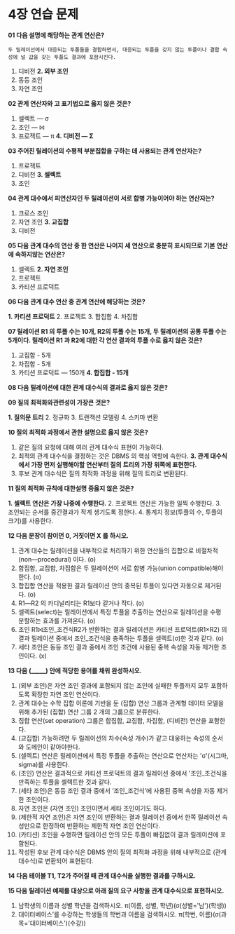 # 4장 연습 문제

**01 다음 설명에 해당하는 관계 연산은?**

`두 릴레이선에서 대응되는 투폴둘을 결합하면서, 대응되는 투플을 갖지 않는 투플이나 결합 속성에 널 값을 갖는 투플도 결과에 포함시킨다.`

1. 디비전
**2. 외부 조인**
3. 동등 조인
4. 자연 조인

**02 관계 연산자와 고 표기법으로 옳지 않은 것은?**

1. 셀렉트 — σ
2. 조인 — ⨝
3. 프로젝트 ― π
**4. 디비전 — Σ**

**03 주어진 릴레이션의 수평적 부분집합을 구하는 데 사용되는 관계 연산자는?**

1. 프로젝트
2. 디비전
**3. 셀렉트**
4. 조인

**04 관계 대수에서 피연산자인 두 릴레이션이 서로 합병 가능이어야 하는 연산자는?**

1. 크로스 조인
2. 자연 조인
**3. 교집합**
4. 디비전

**05 다음 관계 대수의 연산 중 한 연산은 나머지 세 연산으로 충분히 표시되므로 기본 연산에 속하지않는 연산은?**

1. 셀렉트
**2. 자연 조인**
3. 프로젝트
4. 카티션 프로덕트

**06 다음 관계 대수 연산 중 관계 연산에 해당하는 것은?**

**1. 카티션 프로덕트**
2. 프로젝트
3. 합집합
4. 차집합

**07 릴레이션 R1 의 투플 수는 10개, R2의 투폴 수는 15개, 두 릴레이션의 공통 투플 수는 5개이다. 릴레이션 R1 과 R2에 대한 각 연산 결과의 투플 수로 옳지 않은 것은?**

1. 교집합 - 5개
2. 차집합 - 5개
3. 카티션 프로덕트 — 150개
**4. 합집합 - 15개**

**08 다음 릴레이션에 대한 관계 대수식의 결과로 옳지 않은 것은?**


**09 질의 최적화와관련성이 가장큰 것은?**

**1. 질의문 트리**
2. 정규화
3. 트랜잭션 모델링
4. 스키마 변환

**10 질의 최적화 과정에서 관한 설명으로 옳지 않은 것은?**

1. 같은 질의 요청에 대해 여러 관계 대수식 표현이 가능하다.
2. 최적의 관계 대수식을 결정하는 것은 DBMS 의 핵심 역할에 속한다.
**3. 관계 대수식에서 가장 먼저 실행해야할 연산부터 질의 트리의 가장 위쪽에 표현한다.**
4. 후보 관계 대수식은 질의 최적화 과정을 위해 질의 트리로 변환된다.

**11 질의 최적화 규칙에 대한설명 중옳지 않은 것은?**

**1. 셀렉트 연산은 가장 나중에 수행한다.**
2. 프로젝트 연산은 가능한 일찍 수행한다.
3. 조인되는 순서를 중간결과가 작계 생기도록 정한다.
4. 통계치 정보(투플의 수, 투플의 크기)를 사용한다.

**12 다음 문장이 참이먼 0, 거짓이면 X 를 하시오.**

1. 관계 대수는 릴레이션을 내부적으로 처리하기 위한 연산들의 집합으로 비절차적 (non―procedural) 이다. (o)
2. 합집합, 교집합, 차집합은 두 릴레이션이 서로 합병 가능(union compatible)해야 한다. (o)
3. 합집합 연산을 적용한 결과 릴레이션 안의 중복된 투플이 있다면 자동으로 제거된다. (o)
4. R1―R2 의 카디널리티는 R1보다 같거나 작다. (o)
5. 셀렉트(select)는 릴레이션에서 특정 투플을 추출하는 연산으로 릴레이션을 수평 분할하는 효과를 가져온다. (o)
6. 조인 R1⨝조인_조건식R2가 반환하는 결과 릴레이션은 카티션 프로덕트(R1×R2) 의 결과 릴레이션 중에서 조인_조건식을 충족하는 투플을 셀렉트(σ)한 것과 같다. (o)
7. 세타 조인은 동등 조인 결과 중에서 조인 조건에 사용된 중복 속성을 자동 제거한 조인이다. (x)

**13 다음 (_____) 안에 적당한 용어를 채워 완성하시오.**

1. (외부 조인)은 자연 조인 결과에 포함되지 않는 조인에 실패한 투플까지 모두 포함하도록 확장한 자연 조인 연산이다.
2. 관계 대수는 수학 집합 이론에 기반을 둔 (집합) 연산 그룹과 관계형 데이터 모델을 위해 추가된 (집합) 연산 그룹 2 개의 그룹으로 분류한다.
3. 집합 연산(set operation) 그룹은 합집합, 교집합, 차집합, (디비전) 연산을 포함한다.
4. (교집합) 가능하려면 두 릴레이션의 차수(속성 개수)가 같고 대웅하는 속성의 순서와 도메인이 같아야한다.
5. (셀렉트) 연산은 릴레이션에서 특정 투플을 추출하는 연산으로 연산자는 'σ'(시그마, sigma)를 사용한다.
6. (조인) 연산은 결과적으로 카티션 프로덕트의 결과 릴레이션 중에서 '조인_조건식을 만족하는 투플을 셀렉트한 것과 같다.
7. (세타 조인)은 동등 조인 결과 중에서 ‘조인_조건식’에 사용된 중복 속성을 자동 제거한 조인이다.
8. 자연 조인은 (자연 조인) 조인이면서 세타 조인이기도 하다.
9. (제한적 자연 조인)은 자연 조인이 반환하는 결과 릴레이선 중에서 한쪽 릴레이션 속성만으로 한정하여 반환하는 제한적 자연 조인 연산이다.
10. (카티션) 조인을 수행하면 릴레이션 안의 모든 투플이 빠짐없이 결과 릴레이션에 포함된다.
11. 작성된 후보 관계 대수식은 DBMS 안의 질의 최적화 과정을 위해 내부적으로 (관계 대수식)로 변환되어 표현된다.

**14 다음 테이블 T1, T2가 주어질 때 관계 대수식을 실행한 결과를 구하시오.**


**15 다음 릴레이션 예제를 대상으로 아래 질의 요구 사항을 관계 대수식으로 표현하시오.**



1. 남학생의 이름과 성별 학년을 검색하시오.
π(이름, 성별, 학년)(σ(성별='남')(학생))
2. 대이터베이스’를 수강하는 학생들의 학번과 이름을 검색하시오.
π(학번, 이름)(σ(과목='대이터베이스')(수강))
